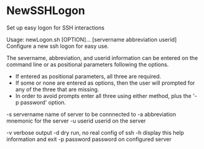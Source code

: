 # NewSSHLogon
Set up easy logon for SSH interactions

Usage: newLogon.sh [OPTION]... [servername abbreviation userid]
Configure a new ssh logon for easy use.
 
  The severname, abbreviation, and userid information can
  be entered on the command line or as positional 
  parameters following the options. 
  
  * If entered as positional parameters, all three are required. 
  * If some or none are entered as options, then the user will 
    prompted for any of the three that are missing.  
  * In order to avoid prompts enter all three using either 
    method, plus the '-p password' option. 
  
   -s servername      name of server to be connnected to 
   -a abbreviation    mnemonic for the server
   -u userid          userid on the server
  
   -v                 verbose output
   -d                 dry run, no real config of ssh
   -h                 display this help information and exit
   -p password        password on configured server 

